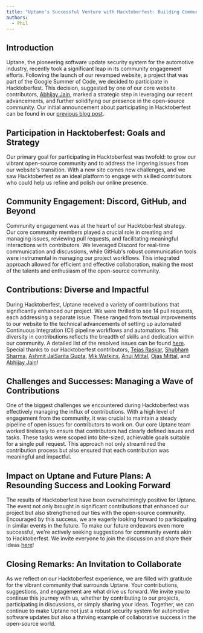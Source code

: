 ```yaml
---
title: "Uptane's Successful Venture with Hacktoberfest: Building Community and Polishing Our New Website 🎃"
authors:
  - Phil
--- 
```


## Introduction
Uptane, the pioneering software update security system for the automotive industry, recently took a significant leap in its community engagement efforts. Following the launch of our revamped website, a project that was part of the Google Summer of Code, we decided to participate in Hacktoberfest. This decision, suggested by one of our core website contributors, [Abhijay Jain](https://github.com/Abhijay007), marked a strategic step in leveraging our recent advancements, and further solidifying our presence in the open-source community. Our initial announcement about participating in Hacktoberfest can be found in our [previous blog post](https://uptane.org/blog/2023/10/28/hacktoberfest).

## Participation in Hacktoberfest: Goals and Strategy
Our primary goal for participating in Hacktoberfest was twofold: to grow our vibrant open-source community and to address the lingering issues from our website's transition. With a new site comes new challenges, and we saw Hacktoberfest as an ideal platform to engage with skilled contributors who could help us refine and polish our online presence.

## Community Engagement: Discord, GitHub, and Beyond
Community engagement was at the heart of our Hacktoberfest strategy. Our core community members played a crucial role in creating and managing issues, reviewing pull requests, and facilitating meaningful interactions with contributors. We leveraged Discord for real-time communication and discussions, while GitHub's robust communication tools were instrumental in managing our project workflows. This integrated approach allowed for efficient and effective collaboration, making the most of the talents and enthusiasm of the open-source community.

## Contributions: Diverse and Impactful
During Hacktoberfest, Uptane received a variety of contributions that significantly enhanced our project. We were thrilled to see 14 pull requests, each addressing a separate issue. These ranged from textual improvements to our website to the technical advancements of setting up automated Continuous Integration (CI) pipeline workflows and automations. This diversity in contributions reflects the breadth of skills and dedication within our community. A detailed list of the resolved issues can be found [here](https://github.com/uptane/uptane.github.io/issues?q=is%3Aissue+is%3Aclosed+label%3Ahacktoberfest). Special thanks to our Hacktoberfest contributors, [Tejas Raskar](https://github.com/tejas-raskar), [Shubham Sharma](https://github.com/shubhusion), [Ashmit JaiSarita Gupta](https://github.com/devilkiller-ag), [Mik Watkins](https://github.com/Mikerniker), [Anuj Mittal](https://github.com/mit-anuj), [Ojas Mittal](https://github.com/AmosBlack), and [Abhijay Jain](https://github.com/Abhijay007)!

## Challenges and Successes: Managing a Wave of Contributions
One of the biggest challenges we encountered during Hacktoberfest was effectively managing the influx of contributions. With a high level of engagement from the community, it was crucial to maintain a steady pipeline of open issues for contributors to work on. Our core Uptane team worked tirelessly to ensure that contributors had clearly defined issues and tasks. These tasks were scoped into bite-sized, achievable goals suitable for a single pull request. This approach not only streamlined the contribution process but also ensured that each contribution was meaningful and impactful.

## Impact on Uptane and Future Plans: A Resounding Success and Looking Forward
The results of Hacktoberfest have been overwhelmingly positive for Uptane. The event not only brought in significant contributions that enhanced our project but also strengthened our ties with the open-source community. Encouraged by this success, we are eagerly looking forward to participating in similar events in the future. To make our future endeavors even more successful, we're actively seeking suggestions for community events akin to Hacktoberfest. We invite everyone to join the discussion and share their ideas [here](https://github.com/uptane/uptane.github.io/discussions/129)!

## Closing Remarks: An Invitation to Collaborate
As we reflect on our Hacktoberfest experience, we are filled with gratitude for the vibrant community that surrounds Uptane. Your contributions, suggestions, and engagement are what drive us forward. We invite you to continue this journey with us, whether by contributing to our projects, participating in discussions, or simply sharing your ideas. Together, we can continue to make Uptane not just a robust security system for automotive software updates but also a thriving example of collaborative success in the open-source world.
